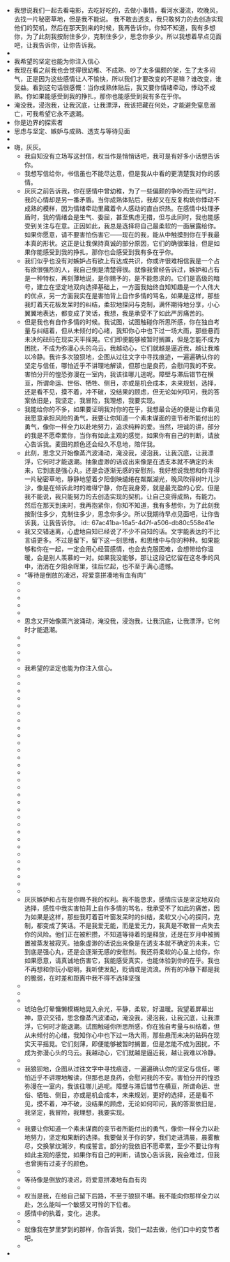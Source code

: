 - 我想说我们一起去看电影，去吃好吃的，去做小事情，看河水漫流，吹晚风，去找一片秘密草地，但是我不能说。 我不敢去透支，我只敢努力的去创造实现他们的契机，然后在那天到来的时候，我再告诉你，你知不知道，我有多想你，为了此刻我按耐住多少，克制住多少，思念你多少。所以我想着早点见面吧，让我告诉你，让你告诉我。
-
- 我希望的坚定也能为你注入信心
- 我现在看之前我也会觉得很幼稚、不成熟、吵了太多偏颇的架，生了太多闷气，正是因为这些感情让人不愉快，所以我们才要改变的不是嘛？谁改变，谁受益。看到这句话很感慨：当你成熟体贴后，我又要你情绪牵动，悸动不成熟。你如果能感受到我的挣扎，那你也能感受到我有多在乎你。
- 淹没我，浸泡我，让我沉底，让我漂浮，我该把藏在何处，才能避免窒息溺亡，可我希望它永不退潮。
- 你是边界的探索者
- 思虑与坚定、嫉妒与成熟、透支与等待见面
-
- 嗨，灰灰。
	- 我自知没有立场写这封信，权当作是悄悄话吧，我可是有好多小话想告诉你。
	- 我想写信给你，书信虽也不能尽达意，但是我从中看的更清楚我对你的感情。
	- 灰灰之前告诉我，你在感情中曾幼稚，为了一些偏颇的争吵而生闷气时，我的心情却是另一番矛盾。当你成熟体贴后，我却又在反复构筑你悸动不成熟的模样，因为情绪牵动里藏着令人感动的直白炽热。在感情中处理矛盾时，我的情绪会是生气、委屈，甚至焦虑无措，但与此同时，我也能感受到关注与在意。正因如此，我总是选择将自己最柔软的一面展露给你。如果你愿意，请不要害怕伤害它——现在的我，能从中触摸到你在乎我最本真的形状。这正是让我保持真诚的部分原因，它们的确很笨拙，但是如果你能感受到我的挣扎，那你也会感受到我有多在乎你。
	- 我们似乎也没有对嫉妒占有欲上有达成共识，你或许很难相信我是一个占有欲很强烈的人，我自己倒是清楚得很。就像我曾经告诉过，嫉妒和占有是一种特权，再刻薄地说，是你赐予的，是不能恳求的。它们是高级的暗号，建立在坚定地双向选择基础上，一方面我始终自知知趣是一个人伟大的优点，另一方面我实在是害怕背上自作多情的骂名，如果是这样，那些我盯着天花板发呆时的纠结，柔软地探问与克制，满怀期待地分享，小心翼翼地表达，都变成了笑话，我想，我是承受不了如此严厉痛苦的。
	- 但是我也有自作多情的时候。我试图，试图触碰你所思所感，你在独自考量与纠结着，但从未倾付的心绪，我知你心中也下过一场大雨，那些悬而未决的砝码在现实天平摇晃。它们即便能够被暂时搁置，但是怎能不成为困扰，不成为弥漫心头的乌云。我越动心，它们就越是逼近我，越让我难以冷静。我许多次狼狈地，企图从过往文字中寻找痕迹，一遍遍确认你的坚定与信任，哪怕近乎不讲理地解读，但那也是良药，会慰问我的不安。害怕分开的惶恐弥漫在一室内，我该往哪儿逃呢。障壁与滞后错节在横亘，所谓命运、世俗、牺牲、侧目，亦或是机会成本，未来规划，选择，还是看不见，摸不着，冲不破，没结果的顾虑，但无论如何叩问，我的答案依旧是，我坚定，我冒险，我理想，我要实现。
	- 我能给你的不多，如果要证明我对你的在乎，我想最合适的便是让你看见我愿意承担风险的勇气，我要让你知道一个素未谋面的变节者所能付出的勇气，像你一样全力以赴地努力，追求纯粹的爱。当然，坦诚的讲，部分的我是不愿牵累你，当你有如此主观的感觉，如果你有自己的判断，请放心告诉我。麦田的颜色还会经久不息地，陪伴我。
	- 此刻，思念又开始像蒸汽波涌动，淹没我，浸泡我，让我沉底，让我漂浮，它何时才能退潮。抽象虚渺的话说出来像是在透支本就不确定的未来，它到底是强心丸，还是会逐渐无感的安慰剂。我好想说我想和你寻得一片秘密草地，静静地望着夕阳倒映缱绻在粼粼湖光，晚风吹得树叶儿沙沙，像是在倾诉此时的难得宁静，你在我身旁，就是最充盈的心安。但是我不能说，我只能努力的去创造实现的契机，让自己变得成熟，有能力。然后在那天到来时，我再抱紧你，你知不知道，我有多想你，为了此刻我按耐住多少，克制住多少，思念你多少。所以我期待早点见面吧，让你告诉我，让我告诉你。
	  id:: 67ac41ba-16a5-4d7f-a506-db80c558e41e
	- 我又交错迷离，心虚地自知已经说了不少不自知的话。文字能表达的不比言语更多。不过是留下，留下这一刻思绪，和思绪中与你的种种。如果能够和你在一起，一定会用心经营感情，也会去克服困难，会想带给你温暖，会是别人羡慕的一对。如果我没能够，那让这段记忆留在这冬季的风中，消消在夕阳余晖里，往后忆起，也不至于满心遗憾。
	- “等待是倒放的凌迟，将爱意拼凑地有血有肉”
	-
	-
	-
	-
	-
	- 思念又开始像蒸汽波涌动，淹没我，浸泡我，让我沉底，让我漂浮，它何时才能退潮。
	-
	-
	-
	-
	- 我希望的坚定也能为你注入信心。
	-
	-
	-
	-
	-
	-
	-
	-
	-
	-
	-
	-
	-
	-
	-
	-
	-
	-
	-
	-
	-
	-
	-
	-
	-
	-
	-
	-
	-
	-
	- 灰灰嫉妒和占有是你赐予我的权利。我不能恳求，感情应该是坚定地双向选择，感性中我实害怕背上自作多情的骂名，我承受不了如此的痛苦，因为如果是这样，那些我盯着百叶窗发呆时的纠结，柔软又小心的探问，克制，都变成了笑话。不是我爱无能，而是爱无力，我真是不敢冒一点失去你的风险。他们正在被积攒，不知道等待着的是释放，还是在岁月中被搁置被蒸发被寂灭。抽象虚渺的话说出来像是在透支本就不确定的未来，它到底是强心丸，还是会逐渐无感的安慰剂。我还将柔软的心呈上给你，你如果愿意，请真诚地伤害它，我能感受真实，也能体验到你的在乎。我也不再想和你玩小聪明，我听使发配，贬谪或是流浪。所有的冷静下都是我的脆弱，在时差和距离中我不得不选择坚强
	-
	-
	-
	- 琥珀色灯晕慵懒模糊地晃入余光，平静，柔软，好温暖。我望着屏幕出神，意识交错，思念像蒸汽波涌动，淹没我，浸泡我，让我沉底，让我漂浮，它何时才能退潮。试图触碰你所思所感，你在独自考量与纠结着，但从未倾付的心绪，我知你心中也下过一场大雨，那些悬而未决的砝码在现实天平摇晃。它们刻薄，即便能够被暂时搁置，但是怎能不成为困扰，不成为弥漫心头的乌云。我越动心，它们就越是逼近我，越让我难以冷静。
	-
	- 我狼狈地，企图从过往文字中寻找痕迹，一遍遍确认你的坚定与信任，哪怕近乎不讲理地解读，但那也是良药，会慰问我的不安。害怕分开的惶恐弥漫在一室内，我该往哪儿逃呢。障壁与滞后错节在横亘，所谓命运、世俗、牺牲、侧目，亦或是机会成本，未来规划，更好的选择，还是看不见，摸不着，冲不破，没结果的顾虑，无论如何叩问，我的答案依旧是，我坚定，我冒险，我理想，我要实现。
	-
	- 我要让你知道一个素未谋面的变节者所能付出的勇气，像你一样全力以赴地努力，坚定和果断的选择。我要做关于你的梦，我们走进清晨，晨雾散尽，交换掌纹潮汐，构成誓言。部分的我依旧不愿牵累，至少不要让你有如此主观的感觉，如果你有自己的判断，请放心告诉我，我会难过，但我也曾拥有过麦子的颜色。
	-
	- 等待像是倒放的凌迟，将爱意拼凑地有血有肉
	-
	- 权当是我，在给自己留下后路，不至于狼狈不堪。我不能向你那样全力以赴，怎么能叫一个敏感又可怜的下位者。
	- 感情中的执着，变化，追求。
	-
	- 就像我在梦里梦到的那样，你告诉我，我们一起去做，他们口中的变节者吧。
	-
-